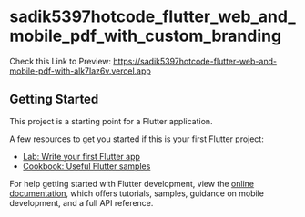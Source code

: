 # sadik5397hotcode_flutter_web_and_mobile_pdf_with_custom_branding

Check this Link to Preview: https://sadik5397hotcode-flutter-web-and-mobile-pdf-with-alk7laz6v.vercel.app

## Getting Started

This project is a starting point for a Flutter application.

A few resources to get you started if this is your first Flutter project:

- [Lab: Write your first Flutter app](https://docs.flutter.dev/get-started/codelab)
- [Cookbook: Useful Flutter samples](https://docs.flutter.dev/cookbook)

For help getting started with Flutter development, view the
[online documentation](https://docs.flutter.dev/), which offers tutorials,
samples, guidance on mobile development, and a full API reference.
